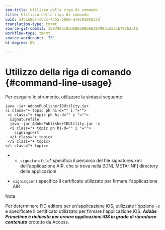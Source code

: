 ```yaml
---
seo-title: Utilizzo della riga di comando
title: Utilizzo della riga di comando
uuid: 54b1e867-c6cc-4355-b8e6-a7ec910bd33d
translation-type: tm+mt
source-git-commit: 1b9792a10ad606b99b6639799ac2aacb707b2af5
workflow-type: tm+mt
source-wordcount: '75'
ht-degree: 0%

---
```



# Utilizzo della riga di comando {#command-line-usage}

Per eseguire lo strumento, utilizzare la sintassi seguente:

```
java -jar AdobePublisherIDUtility.jar 
<i class="+ topic ph hi-d="" i "="">
 <i class="+ topic ph hi-d="" i "="">
  signaturefile 
  java -jar AdobePublisherIDUtility.jar -s 
  <i class="+ topic ph hi-d="" i "="">
    signingcert
  </i class="+ topic>
 </i class="+ topic>
</i class="+ topic>
```

* 
   * `signaturefile`* specifica il percorso del file signatures.xml dell&#39;applicazione AIR, che si trova nella  [!DNL META-INF] directory delle applicazioni

* `signingcert` specifica il certificato utilizzato per firmare l&#39;applicazione AIR

>[!NOTE]
>
>Per determinare l&#39;ID editore per un&#39;applicazione iOS, utilizzate l&#39;opzione `-s` e specificate il certificato utilizzato per firmare l&#39;applicazione iOS. ***Adobe Primetime è richiesto per creare applicazioni iOS in grado di riprodurre contenuto*** protetto da Access.


